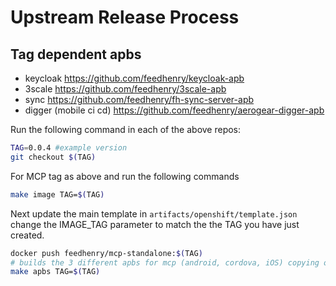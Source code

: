 # Upstream Release Process

## Tag dependent apbs

- keycloak https://github.com/feedhenry/keycloak-apb
- 3scale https://github.com/feedhenry/3scale-apb
- sync https://github.com/feedhenry/fh-sync-server-apb
- digger (mobile ci cd) https://github.com/feedhenry/aerogear-digger-apb  


Run the following command in each of the above repos:

```bash
TAG=0.0.4 #example version
git checkout $(TAG)

```

For MCP tag as above and run the following commands

```bash
make image TAG=$(TAG)

```

Next update the main template in ```artifacts/openshift/template.json``` change the IMAGE_TAG parameter
to match the the TAG you have just created.
```bash
docker push feedhenry/mcp-standalone:$(TAG)
# builds the 3 different apbs for mcp (android, cordova, iOS) copying over the main template
make apbs TAG=$(TAG)
```



